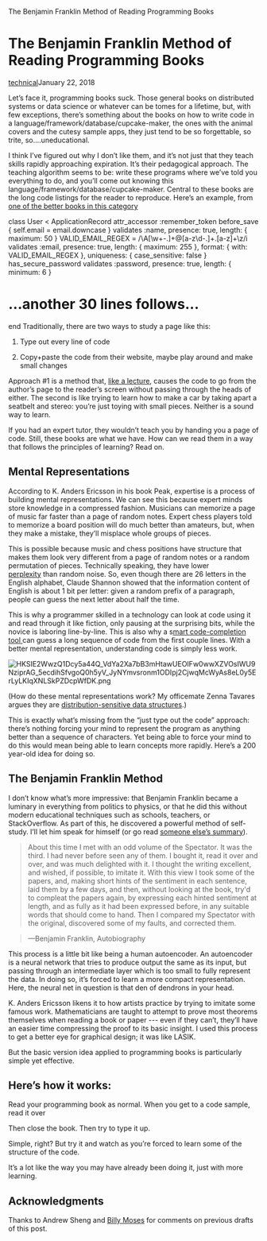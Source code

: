 The Benjamin Franklin Method of Reading Programming Books

# The Benjamin Franklin Method of Reading Programming Books

[technical](http://www.pathsensitive.com/search/label/technical?max-results=6)January 22, 2018

Let’s face it, programming books suck. Those general books on distributed systems or data science or whatever can be tomes for a lifetime, but, with few exceptions, there’s something about the books on how to write code in a language/framework/database/cupcake-maker, the ones with the animal covers and the cutesy sample apps, they just tend to be so forgettable, so trite, so….uneducational.

I think I’ve figured out why I don’t like them, and it’s not just that they teach skills rapidly approaching expiration. It’s their pedagogical approach. The teaching algorithm seems to be: write these programs where we’ve told you everything to do, and you’ll come out knowing this language/framework/database/cupcake-maker. Central to these books are the long code listings for the reader to reproduce. Here’s an example, from [one of the better books in this category](https://www.railstutorial.org/book/advanced_login#sec-forgetting_users)

class User < ApplicationRecord
attr_accessor :remember_token
before_save { self.email = email.downcase }
validates :name, presence: true, length: { maximum: 50 }
VALID_EMAIL_REGEX = /\A[\w+\-.]+@[a-z\d\-.]+\.[a-z]+\z/i
validates :email, presence: true, length: { maximum: 255 },
format: { with: VALID_EMAIL_REGEX },
uniqueness: { case_sensitive: false }
has_secure_password
validates :password, presence: true, length: { minimum: 6 }

# …another 30 lines follows...

end
Traditionally, there are two ways to study a page like this:
1. Type out every line of code

2. Copy+paste the code from their website, maybe play around and make small changes

Approach #1 is a method that, [like a lecture](https://www.blogger.com/), causes the code to go from the author’s page to the reader’s screen without passing through the heads of either. The second is like trying to learn how to make a car by taking apart a seatbelt and stereo: you’re just toying with small pieces. Neither is a sound way to learn.

If you had an expert tutor, they wouldn’t teach you by handing you a page of code. Still, these books are what we have. How can we read them in a way that follows the principles of learning? Read on.

## Mental Representations

According to K. Anders Ericsson in his book Peak, expertise is a process of building mental representations. We can see this because expert minds store knowledge in a compressed fashion. Musicians can memorize a page of music far faster than a page of random notes. Expert chess players told to memorize a board position will do much better than amateurs, but, when they make a mistake, they’ll misplace whole groups of pieces.

This is possible because music and chess positions have structure that makes them look very different from a page of random notes or a random permutation of pieces. Technically speaking, they have lower [perplexity](https://en.wikipedia.org/wiki/Perplexity) than random noise. So, even though there are 26 letters in the English alphabet, Claude Shannon showed that the information content of English is about 1 bit per letter: given a random prefix of a paragraph, people can guess the next letter about half the time.

This is why a programmer skilled in a technology can look at code using it and read through it like fiction, only pausing at the surprising bits, while the novice is laboring line-by-line. This is also why a s[mart code-completion tool ](http://www.cs.technion.ac.il/~yahave/papers/pldi14-statistical.pdf)can guess a long sequence of code from the first couple lines. With a better mental representation, understanding code is simply less work.

![HKSIE2WwzQ1Dcy5a44Q_VdYa2Xa7bB3mHtawUEOIFw0wwXZVOsIWU9NziprAG_5ecdihSfvgoQ0h5yV_JyNYmvsronm1ODIpj2CjwqMcWyAs8eL0y5ErLyLKIqXNLSkPZDcpWfDK.png](../_resources/d9bb3dfa30ffd21b858978d078d38884.png)

(How do these mental representations work? My officemate Zenna Tavares argues they are [distribution-sensitive data structures](https://openreview.net/pdf?id=BJVEEF9lx).)

This is exactly what’s missing from the “just type out the code” approach: there’s nothing forcing your mind to represent the program as anything better than a sequence of characters. Yet being able to force your mind to do this would mean being able to learn concepts more rapidly. Here’s a 200 year-old idea for doing so.

## The Benjamin Franklin Method

I don’t know what’s more impressive: that Benjamin Franklin became a luminary in everything from politics to physics, or that he did this without modern educational techniques such as schools, teachers, or StackOverflow. As part of this, he discovered a powerful method of self-study. I’ll let him speak for himself (or go read [someone else’s summary](https://medium.com/personal-growth/the-benjamin-franklin-method-how-to-actually-learn-to-write-1ac4ebc7c3a7)).

> About this time I met with an odd volume of the Spectator. It was the third. I had never before seen any of them. I bought it, read it over and over, and was much delighted with it. I thought the writing excellent, and wished, if possible, to imitate it. With this view I took some of the papers, and, making short hints of the sentiment in each sentence, laid them by a few days, and then, without looking at the book, try'd to compleat the papers again, by expressing each hinted sentiment at length, and as fully as it had been expressed before, in any suitable words that should come to hand. Then I compared my Spectator with the original, discovered some of my faults, and corrected them.

> —Benjamin Franklin, Autobiography

This process is a little bit like being a human autoencoder. An autoencoder is a neural network that tries to produce output the same as its input, but passing through an intermediate layer which is too small to fully represent the data. In doing so, it’s forced to learn a more compact representation. Here, the neural net in question is that den of dendrons in your head.

K. Anders Ericsson likens it to how artists practice by trying to imitate some famous work. Mathematicians are taught to attempt to prove most theorems themselves when reading a book or paper --- even if they can’t, they’ll have an easier time compressing the proof to its basic insight. I used this process to get a better eye for graphical design; it was like LASIK.

But the basic version idea applied to programming books is particularly simple yet effective.

## Here’s how it works:

Read your programming book as normal. When you get to a code sample, read it over

Then close the book.
Then try to type it up.

Simple, right? But try it and watch as you’re forced to learn some of the structure of the code.

It’s a lot like the way you may have already been doing it, just with more learning.

## Acknowledgments

Thanks to Andrew Sheng and [Billy Moses](http://wsmoses.com/) for comments on previous drafts of this post.